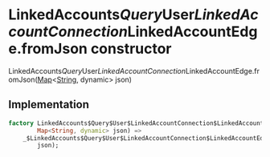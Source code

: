 


# LinkedAccounts$Query$User$LinkedAccountConnection$LinkedAccountEdge.fromJson constructor







LinkedAccounts$Query$User$LinkedAccountConnection$LinkedAccountEdge.fromJson([Map](https://api.flutter.dev/flutter/dart-core/Map-class.html)&lt;[String](https://api.flutter.dev/flutter/dart-core/String-class.html), dynamic> json)





## Implementation

```dart
factory LinkedAccounts$Query$User$LinkedAccountConnection$LinkedAccountEdge.fromJson(
        Map<String, dynamic> json) =>
    _$LinkedAccounts$Query$User$LinkedAccountConnection$LinkedAccountEdgeFromJson(
        json);
```







